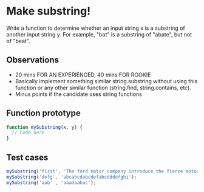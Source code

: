 # Make substring!

Write a function to determine whether an input string x is a substring of another input string y.
For example, "bat" is a substring of "abate", but not of "beat". 

## Observations
- 20 mins FOR AN EXPERIENCED, 40 mins FOR ROOKIE
- Basically implement something similar string.substring without using this function or any other similar function (string.find, string.contains, etc).
- Minus points if the candidate uses string functions

## Function prototype
```javascript
function mySubstring(x, y) {
  // Code here
}
```

## Test cases
```javascript
mySubstring('first', 'The ford motor company introduce the fierce motor engine for the first time') => true
mySubstring('defg', 'abcabcdabcdefabcdddefghi');
mySubstring('aab' , 'aaadaabac');
```
